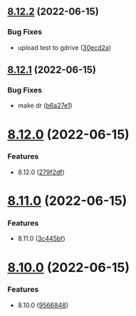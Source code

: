 ## [8.12.2](https://github.com/Hussein-Attie/APT3/compare/v8.12.1...v8.12.2) (2022-06-15)


### Bug Fixes

* upload test to gdrive ([30ecd2a](https://github.com/Hussein-Attie/APT3/commit/30ecd2a8bb690ec9e921d70f2507b006749b5b04))



## [8.12.1](https://github.com/Hussein-Attie/APT3/compare/v8.12.0...v8.12.1) (2022-06-15)


### Bug Fixes

* make dr ([b6a27e1](https://github.com/Hussein-Attie/APT3/commit/b6a27e12a4262a6d78d8185a4215175760de26b7))



# [8.12.0](https://github.com/Hussein-Attie/APT3/compare/v8.11.0...v8.12.0) (2022-06-15)


### Features

* 8.12.0 ([279f2df](https://github.com/Hussein-Attie/APT3/commit/279f2df1dcc822c7ac3b46b549e6214120e6cfc3))



# [8.11.0](https://github.com/Hussein-Attie/APT3/compare/v8.10.0...v8.11.0) (2022-06-15)


### Features

* 8.11.0 ([3c445bf](https://github.com/Hussein-Attie/APT3/commit/3c445bf7b1dfda3eebdb579f714c059b5da41360))



# [8.10.0](https://github.com/Hussein-Attie/APT3/compare/v8.9.0...v8.10.0) (2022-06-15)


### Features

* 8.10.0 ([9566848](https://github.com/Hussein-Attie/APT3/commit/9566848a38b697bfbac4dfdaaf70641dd7f4fd53))



